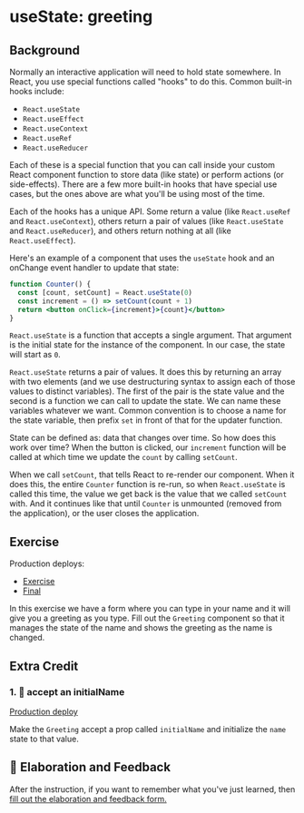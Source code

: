 # useState: greeting

## Background

Normally an interactive application will need to hold state somewhere. In React,
you use special functions called "hooks" to do this. Common built-in hooks
include:

- `React.useState`
- `React.useEffect`
- `React.useContext`
- `React.useRef`
- `React.useReducer`

Each of these is a special function that you can call inside your custom React
component function to store data (like state) or perform actions (or
side-effects). There are a few more built-in hooks that have special use cases,
but the ones above are what you'll be using most of the time.

Each of the hooks has a unique API. Some return a value (like
`React.useRef` and `React.useContext`), others return a pair of values (like
`React.useState` and `React.useReducer`), and others return nothing at all (like
`React.useEffect`).

Here's an example of a component that uses the `useState` hook and an onChange
event handler to update that state:

```jsx
function Counter() {
  const [count, setCount] = React.useState(0)
  const increment = () => setCount(count + 1)
  return <button onClick={increment}>{count}</button>
}
```

`React.useState` is a function that accepts a single argument. That argument is
the initial state for the instance of the component. In our case, the state will
start as `0`.

`React.useState` returns a pair of values. It does this by returning an array
with two elements (and we use destructuring syntax to assign each of those
values to distinct variables). The first of the pair is the state value and the
second is a function we can call to update the state. We can name these
variables whatever we want. Common convention is to choose a name for the state
variable, then prefix `set` in front of that for the updater function.

State can be defined as: data that changes over time. So how does this work over
time? When the button is clicked, our `increment` function will be called at
which time we update the `count` by calling `setCount`.

When we call `setCount`, that tells React to re-render our component. When it
does this, the entire `Counter` function is re-run, so when `React.useState` is
called this time, the value we get back is the value that we called `setCount`
with. And it continues like that until `Counter` is unmounted (removed from the
application), or the user closes the application.

## Exercise

Production deploys:

- [Exercise](https://react-hooks.netlify.app/isolated/exercise/01.js)
- [Final](https://react-hooks.netlify.app/isolated/final/01.js)

In this exercise we have a form where you can type in your name and it will give
you a greeting as you type. Fill out the `Greeting` component so that it manages
the state of the name and shows the greeting as the name is changed.

## Extra Credit

### 1. 💯 accept an initialName

[Production deploy](https://react-hooks.netlify.app/isolated/final/01.extra-1.js)

Make the `Greeting` accept a prop called `initialName` and initialize the `name`
state to that value.

## 🦉 Elaboration and Feedback

<div>
<span>After the instruction, if you want to remember what you've just learned, then </span>
<a rel="noopener noreferrer" target="_blank" href="https://ws.kcd.im/?ws=React%20Hooks%20%F0%9F%8E%A3&e=01%3A%20useState%3A%20greeting&em=sathyam.peram@gmail.com">
  fill out the elaboration and feedback form.
</a>
</div>
